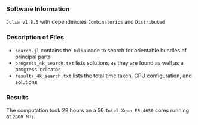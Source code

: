 ### Software Information
`Julia v1.8.5` with dependencies `Combinatorics` and `Distributed`

### Description of Files
* `search.jl` contains the `Julia` code to search for orientable bundles of principal parts
* `progress_4k_search.txt` lists solutions as they are found as well as a progress indicator
* `results_4k_search.txt` lists the total time taken, CPU configuration, and solutions

### Results
The computation took 28 hours on a 56 `Intel Xeon E5-4650` cores running at `2800 MHz`. 
